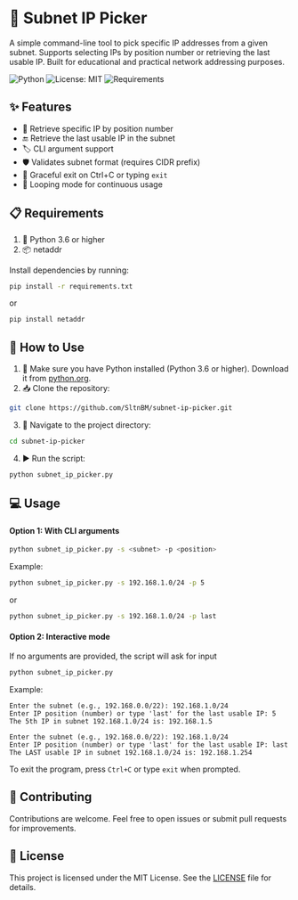 # 📡 Subnet IP Picker
A simple command-line tool to pick specific IP addresses from a given subnet. Supports selecting IPs by position number or retrieving the last usable IP. Built for educational and practical network addressing purposes.

![Python](https://img.shields.io/badge/Python-3.6%2B-blue.svg)
![License: MIT](https://img.shields.io/badge/License-MIT-yellow.svg)
![Requirements](https://img.shields.io/badge/requirements.txt-up%20to%20date-brightgreen)

## ✨ Features
- 🔢 Retrieve specific IP by position number
- 🔚 Retrieve the last usable IP in the subnet
- 🏷️ CLI argument support
- 🛡️ Validates subnet format (requires CIDR prefix)
- 👋 Graceful exit on Ctrl+C or typing `exit`
- 🔄 Looping mode for continuous usage

## 📋 Requirements
1. 🐍 Python 3.6 or higher
2. 📦 netaddr

Install dependencies by running:
```bash
pip install -r requirements.txt
```

or

```bash
pip install netaddr
```

## 🚀 How to Use
1. 🐍 Make sure you have Python installed (Python 3.6 or higher). Download it from [python.org](https://www.python.org/downloads/).
2. 📥 Clone the repository:
```bash
git clone https://github.com/SltnBM/subnet-ip-picker.git
```
3. 📂 Navigate to the project directory:
```bash
cd subnet-ip-picker
```
4. ▶️ Run the script:

```bash
python subnet_ip_picker.py
```

## 💻 Usage
#### Option 1: With CLI arguments
```bash
python subnet_ip_picker.py -s <subnet> -p <position>
```

Example:
```bash
python subnet_ip_picker.py -s 192.168.1.0/24 -p 5
```
or

```bash
python subnet_ip_picker.py -s 192.168.1.0/24 -p last
```

#### Option 2: Interactive mode
If no arguments are provided, the script will ask for input
```bash
python subnet_ip_picker.py
```

Example:
```plaintext
Enter the subnet (e.g., 192.168.0.0/22): 192.168.1.0/24
Enter IP position (number) or type 'last' for the last usable IP: 5
The 5th IP in subnet 192.168.1.0/24 is: 192.168.1.5

Enter the subnet (e.g., 192.168.0.0/22): 192.168.1.0/24
Enter IP position (number) or type 'last' for the last usable IP: last
The LAST usable IP in subnet 192.168.1.0/24 is: 192.168.1.254
```

To exit the program, press `Ctrl+C` or type `exit` when prompted.

## 🤝 Contributing
Contributions are welcome. Feel free to open issues or submit pull requests for improvements.

## 📜 License
This project is licensed under the MIT License. See the [LICENSE](./LICENSE) file for details.